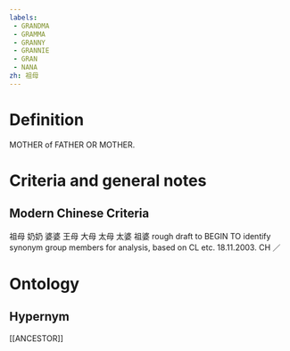```yaml
---
labels: 
 - GRANDMA
 - GRAMMA
 - GRANNY
 - GRANNIE
 - GRAN
 - NANA
zh: 祖母
---
```


# Definition
MOTHER of FATHER OR MOTHER.
# Criteria and general notes
## Modern Chinese Criteria
祖母
奶奶
婆婆
王母
大母
太母
太婆
祖婆
rough draft to BEGIN TO identify synonym group members for analysis, based on CL etc. 18.11.2003. CH ／
# Ontology

## Hypernym
[[ANCESTOR]]
